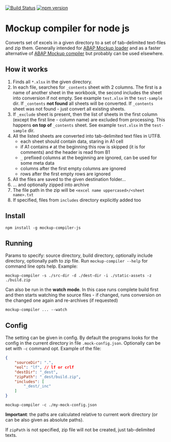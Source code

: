 [![Build Status](https://travis-ci.com/sbcgua/mockup-compiler-js.svg?branch=master)](https://travis-ci.com/sbcgua/mockup-compiler-js)
[![npm version](https://badge.fury.io/js/mockup-compiler-js.svg)](https://badge.fury.io/js/mockup-compiler-js)

# Mockup compiler for node js

Converts set of excels in a given directory to a set of tab-delimited text-files and zip them. Generally intended for [ABAP Mockup loader](https://github.com/sbcgua/mockup_loader) and as a faster alternative of [ABAP Mockup compiler](https://github.com/sbcgua/mockup_compiler) but probably can be used elsewhere. 

## How it works

1. Finds all `*.xlsx` in the given directory.
2. In each file, searches for `_contents` sheet with 2 columns. The first is a name of another sheet in the workbook, the second includes the sheet into conversion if not empty. See example `test.xlsx` in the `test-sample` dir. If `_contents` **not found** all sheets will be converted. If `_contents` sheet was not found - just convert all existing sheets.
3. If `_exclude` sheet is present, then the list of sheets in the first column (except the first line - column name) are excluded from processing. This happens **on top of** `_contents` sheet. See example `test.xlsx` in the `test-sample` dir.
4. All the listed sheets are converted into tab-delimited text files in UTF8.
    - each sheet should contain data, staring in A1 cell
    - if A1 contains `#` at the beginning this row is skipped (it is for comments) and the header is read from B1
    - `_` prefixed columns at the beginning are ignored, can be used for some meta data
    - columns after the first empty columns are ignored
    - rows after the first empty rows are ignored
5. All the files are saved to the given destination folder...
6. ... and optionally zipped into archive
7. The file path in the zip will be `<excel name uppercased>/<sheet name>.txt`
8. If specified, files from `includes` directory explicitly added too

## Install

```
npm install -g mockup-compiler-js
```

## Running

Params to specify: source directory, build directory, optionally include directory, optionally path to zip file. Run `mockup-compiler --help` for command line opts help. Example:

```
mockup-compiler -s ./src-dir -d ./dest-dir -i ./static-assets -z ./build.zip
```

Can also be run in the **watch mode**. In this case runs complete build first and then starts watching the source files - if changed, runs conversion on the changed one again and re-archives (if requested)

```
mockup-compiler ... --watch
```

## Config

The setting can be given in config. By default the programs looks for the config in the current directory in file `.mock-config.json`. Optionally can be set with `-c` command opt. Example of the file:

```json
{
    "sourceDir": ".",
    "eol": "lf", // lf or crlf
    "destDir": "_dest",
    "zipPath": "_dest/build.zip",
    "includes": [
        "_dest/_inc"
    ]
}
```
```
mockup-compiler -c ./my-mock-config.json
```
**Important**: the paths are calculated relative to current work directory (or can be also given as absolute paths).

If `zipPath` is not specified, zip file will not be created, just tab-delimited texts.
